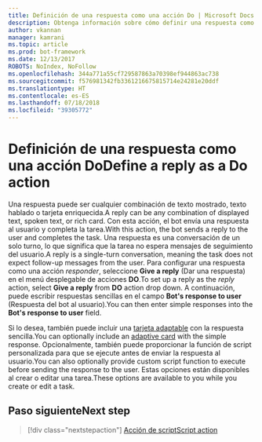 ```yaml
---
title: Definición de una respuesta como una acción Do | Microsoft Docs
description: Obtenga información sobre cómo definir una respuesta como una acción Do.
author: vkannan
manager: kamrani
ms.topic: article
ms.prod: bot-framework
ms.date: 12/13/2017
ROBOTS: NoIndex, NoFollow
ms.openlocfilehash: 344a771a55cf729587863a70398ef944863ac738
ms.sourcegitcommit: f576981342fb3361216675815714e24281e20ddf
ms.translationtype: HT
ms.contentlocale: es-ES
ms.lasthandoff: 07/18/2018
ms.locfileid: "39305772"
---
```

# <a name="define-a-reply-as-a-do-action"></a><span data-ttu-id="841d3-103">Definición de una respuesta como una acción Do</span><span class="sxs-lookup"><span data-stu-id="841d3-103">Define a reply as a Do action</span></span>

<span data-ttu-id="841d3-104">Una respuesta puede ser cualquier combinación de texto mostrado, texto hablado o tarjeta enriquecida.</span><span class="sxs-lookup"><span data-stu-id="841d3-104">A reply can be any combination of displayed text, spoken text, or rich card.</span></span> <span data-ttu-id="841d3-105">Con esta acción, el bot envía una respuesta al usuario y completa la tarea.</span><span class="sxs-lookup"><span data-stu-id="841d3-105">With this action, the bot sends a reply to the user and completes the task.</span></span> <span data-ttu-id="841d3-106">Una respuesta es una conversación de un solo turno, lo que significa que la tarea no espera mensajes de seguimiento del usuario.</span><span class="sxs-lookup"><span data-stu-id="841d3-106">A reply is a single-turn conversation, meaning the task does not expect follow-up messages from the user.</span></span> <span data-ttu-id="841d3-107">Para configurar una respuesta como una acción *responder*, seleccione **Give a reply** (Dar una respuesta) en el menú desplegable de acciones **DO**.</span><span class="sxs-lookup"><span data-stu-id="841d3-107">To set up a reply as the *reply* action, select **Give a reply** from **DO** action drop down.</span></span> <span data-ttu-id="841d3-108">A continuación, puede escribir respuestas sencillas en el campo **Bot's response to user** (Respuesta del bot al usuario).</span><span class="sxs-lookup"><span data-stu-id="841d3-108">You can then enter simple responses into the **Bot's response to user** field.</span></span>

<span data-ttu-id="841d3-109">Si lo desea, también puede incluir una [tarjeta adaptable](conversation-designer-adaptive-cards.md) con la respuesta sencilla.</span><span class="sxs-lookup"><span data-stu-id="841d3-109">You can optionally include an [adaptive card](conversation-designer-adaptive-cards.md) with the simple response.</span></span> <span data-ttu-id="841d3-110">Opcionalmente, también puede proporcionar la función de script personalizada para que se ejecute antes de enviar la respuesta al usuario.</span><span class="sxs-lookup"><span data-stu-id="841d3-110">You can also optionally provide custom script function to execute before sending the response to the user.</span></span> <span data-ttu-id="841d3-111">Estas opciones están disponibles al crear o editar una tarea.</span><span class="sxs-lookup"><span data-stu-id="841d3-111">These options are available to you while you create or edit a task.</span></span> 

## <a name="next-step"></a><span data-ttu-id="841d3-112">Paso siguiente</span><span class="sxs-lookup"><span data-stu-id="841d3-112">Next step</span></span>
> [!div class="nextstepaction"]
> [<span data-ttu-id="841d3-113">Acción de script</span><span class="sxs-lookup"><span data-stu-id="841d3-113">Script action</span></span>](conversation-designer-script-function.md)
